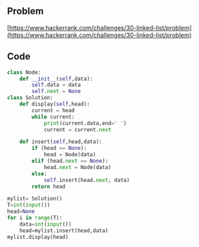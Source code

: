 ## Problem

[https://www.hackerrank.com/challenges/30-linked-list/problem](https://www.hackerrank.com/challenges/30-linked-list/problem)

## Code

```py
class Node:
    def __init__(self,data):
        self.data = data
        self.next = None 
class Solution: 
    def display(self,head):
        current = head
        while current:
            print(current.data,end=' ')
            current = current.next

    def insert(self,head,data): 
        if (head == None):
            head = Node(data)
        elif (head.next == None):
            head.next = Node(data)
        else: 
            self.insert(head.next, data)
        return head

mylist= Solution()
T=int(input())
head=None
for i in range(T):
    data=int(input())
    head=mylist.insert(head,data)
mylist.display(head)
```